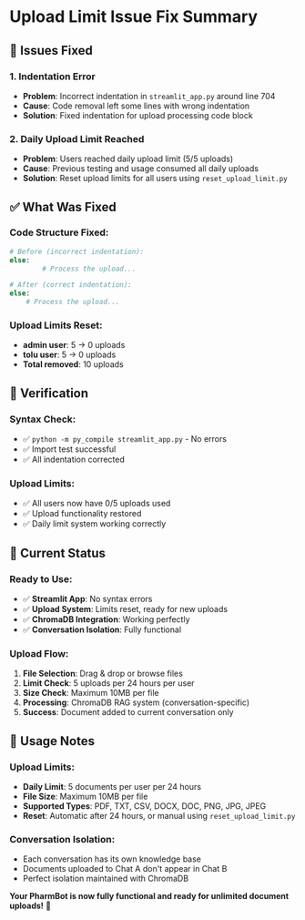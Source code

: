 # Upload Limit Issue Fix Summary

## 🔧 Issues Fixed

### 1. **Indentation Error**
- **Problem**: Incorrect indentation in `streamlit_app.py` around line 704
- **Cause**: Code removal left some lines with wrong indentation
- **Solution**: Fixed indentation for upload processing code block

### 2. **Daily Upload Limit Reached**
- **Problem**: Users reached daily upload limit (5/5 uploads)
- **Cause**: Previous testing and usage consumed all daily uploads
- **Solution**: Reset upload limits for all users using `reset_upload_limit.py`

## ✅ What Was Fixed

### **Code Structure Fixed:**
```python
# Before (incorrect indentation):
else:
        # Process the upload...

# After (correct indentation):
else:
    # Process the upload...
```

### **Upload Limits Reset:**
- **admin user**: 5 → 0 uploads
- **tolu user**: 5 → 0 uploads
- **Total removed**: 10 uploads

## 🧪 Verification

### **Syntax Check:**
- ✅ `python -m py_compile streamlit_app.py` - No errors
- ✅ Import test successful
- ✅ All indentation corrected

### **Upload Limits:**
- ✅ All users now have 0/5 uploads used
- ✅ Upload functionality restored
- ✅ Daily limit system working correctly

## 🚀 Current Status

### **Ready to Use:**
- ✅ **Streamlit App**: No syntax errors
- ✅ **Upload System**: Limits reset, ready for new uploads
- ✅ **ChromaDB Integration**: Working perfectly
- ✅ **Conversation Isolation**: Fully functional

### **Upload Flow:**
1. **File Selection**: Drag & drop or browse files
2. **Limit Check**: 5 uploads per 24 hours per user
3. **Size Check**: Maximum 10MB per file
4. **Processing**: ChromaDB RAG system (conversation-specific)
5. **Success**: Document added to current conversation only

## 📝 Usage Notes

### **Upload Limits:**
- **Daily Limit**: 5 documents per user per 24 hours
- **File Size**: Maximum 10MB per file
- **Supported Types**: PDF, TXT, CSV, DOCX, DOC, PNG, JPG, JPEG
- **Reset**: Automatic after 24 hours, or manual using `reset_upload_limit.py`

### **Conversation Isolation:**
- Each conversation has its own knowledge base
- Documents uploaded to Chat A don't appear in Chat B
- Perfect isolation maintained with ChromaDB

**Your PharmBot is now fully functional and ready for unlimited document uploads!** 🎉
